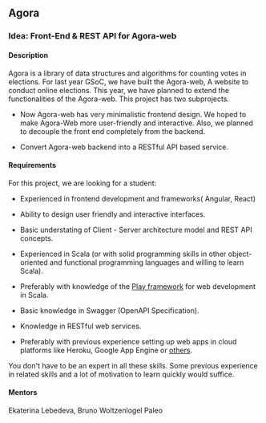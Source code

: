 
## Agora

### Idea: Front-End & REST API for Agora-web

#### Description

Agora is a library of data structures and algorithms for counting votes in elections. For last year GSoC, we have built the Agora-web, A website to conduct online elections. This year, we have planned to extend the functionalities of the Agora-web. This project has two subprojects.

- Now Agora-web has very minimalistic frontend design. We hoped to make Agora-Web more user-friendly and interactive. Also, we planned to decouple the front end completely from the backend.

- Convert Agora-web backend into a RESTful API based service.

#### Requirements

For this project, we are looking for a student:

- Experienced in frontend development and frameworks( Angular, React)

- Ability to design user friendly and interactive interfaces.

- Basic understating of Client - Server architecture model and REST API concepts.

- Experienced in Scala (or with solid programming skills in other object-oriented and functional programming languages and willing to learn Scala).

- Preferably with knowledge of the [Play framework](https://www.playframework.com) for web development in Scala.

- Basic knowledge in Swagger (OpenAPI Specification).

- Knowledge in RESTful web services.

- Preferably with previous experience setting up web apps in cloud platforms like Heroku, Google App Engine or [others](https://www.quora.com/What-are-some-cheap-alternatives-to-Heroku-that-are-always-on).

You don't have to be an expert in all these skills. Some previous experience in related skills and a lot of motivation to learn quickly would suffice.

#### Mentors

Ekaterina Lebedeva, Bruno Woltzenlogel Paleo




